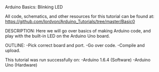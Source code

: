 Arduino Basics: Blinking LED

All code, schematics, and other resources for this tutorial can be found at: https://github.com/lordvon/Arduino_Tutorials/tree/master/Basic0

DESCRIPTION:
Here we will go over basics of making Arduino code, and play with the built-in LED on the Arduino Uno board.

OUTLINE:
-Pick correct board and port.
-Go over code.
-Compile and upload.

This tutorial was run successfully on:
-Arduino 1.6.4 (Software)
-Arduino Uno (Hardware)
